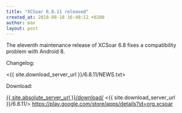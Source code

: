 ```yaml
---
title: "XCSoar 6.8.11 released"
created_at: 2018-08-18 16:40:12 +0200
author: max
layout: post
---
```


The eleventh maintenance release of XCSoar 6.8 fixes a compatibility
problem with Android 8.

Changelog:

  <{{ site.download_server_url }}/6.8.11/NEWS.txt>

Download:

 [{{ site.absolute_server_url }}/download/](/download/)
 <{{ site.download_server_url }}/6.8.11/>
 <https://play.google.com/store/apps/details?id=org.xcsoar>
